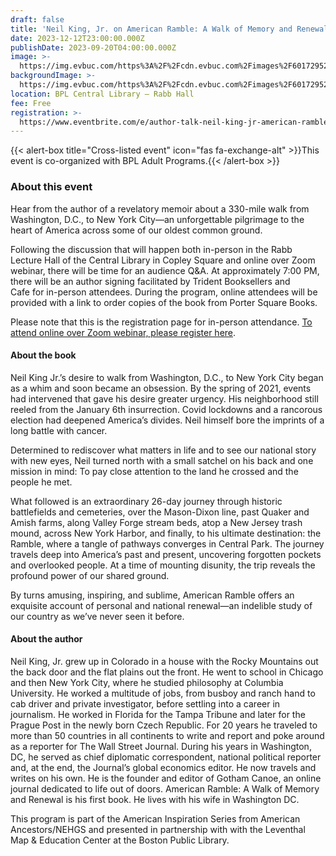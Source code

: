 ```yaml
---
draft: false
title: 'Neil King, Jr. on American Ramble: A Walk of Memory and Renewal'
date: 2023-12-12T23:00:00.000Z
publishDate: 2023-09-20T04:00:00.000Z
image: >-
  https://img.evbuc.com/https%3A%2F%2Fcdn.evbuc.com%2Fimages%2F601729529%2F197026922247%2F1%2Foriginal.20230919-200251?w=940&auto=format%2Ccompress&q=75&sharp=10&rect=120%2C0%2C1200%2C600&s=02f677eafac40e5d76ae558f2bf6ee56
backgroundImage: >-
  https://img.evbuc.com/https%3A%2F%2Fcdn.evbuc.com%2Fimages%2F601729529%2F197026922247%2F1%2Foriginal.20230919-200251?w=940&auto=format%2Ccompress&q=75&sharp=10&rect=120%2C0%2C1200%2C600&s=02f677eafac40e5d76ae558f2bf6ee56
location: BPL Central Library – Rabb Hall
fee: Free
registration: >-
  https://www.eventbrite.com/e/author-talk-neil-king-jr-american-ramble-a-walk-of-memory-and-renewal-tickets-722296356847
---
```


{{< alert-box title="Cross-listed event" icon="fas fa-exchange-alt" >}}This event is co-organized with BPL Adult Programs.{{< /alert-box >}}

### About this event

Hear from the author of a revelatory memoir about a 330-mile walk from Washington, D.C., to New York City—an unforgettable pilgrimage to the heart of America across some of our oldest common ground.

Following the discussion that will happen both in-person in the Rabb Lecture Hall of the Central Library in Copley Square and online over Zoom webinar, there will be time for an audience Q\&A. At approximately 7:00 PM, there will be an author signing facilitated by Trident Booksellers and Cafe for in-person attendees. During the program, online attendees will be provided with a link to order copies of the book from Porter Square Books.

Please note that this is the registration page for in-person attendance. [To attend online over Zoom webinar, please register here](https://boston-public-library.zoom.us/webinar/register/WN_IJ5hitfpQu-8kxy1FmHo3w#/registration).

#### About the book

Neil King Jr.’s desire to walk from Washington, D.C., to New York City began as a whim and soon became an obsession. By the spring of 2021, events had intervened that gave his desire greater urgency. His neighborhood still reeled from the January 6th insurrection. Covid lockdowns and a rancorous election had deepened America’s divides. Neil himself bore the imprints of a long battle with cancer.

Determined to rediscover what matters in life and to see our national story with new eyes, Neil turned north with a small satchel on his back and one mission in mind: To pay close attention to the land he crossed and the people he met.

What followed is an extraordinary 26-day journey through historic battlefields and cemeteries, over the Mason-Dixon line, past Quaker and Amish farms, along Valley Forge stream beds, atop a New Jersey trash mound, across New York Harbor, and finally, to his ultimate destination: the Ramble, where a tangle of pathways converges in Central Park. The journey travels deep into America’s past and present, uncovering forgotten pockets and overlooked people. At a time of mounting disunity, the trip reveals the profound power of our shared ground.

By turns amusing, inspiring, and sublime, American Ramble offers an exquisite account of personal and national renewal—an indelible study of our country as we’ve never seen it before.

#### About the author

Neil King, Jr. grew up in Colorado in a house with the Rocky Mountains out the back door and the flat plains out the front. He went to school in Chicago and then New York City, where he studied philosophy at Columbia University. He worked a multitude of jobs, from busboy and ranch hand to cab driver and private investigator, before settling into a career in journalism. He worked in Florida for the Tampa Tribune and later for the Prague Post in the newly born Czech Republic. For 20 years he traveled to more than 50 countries in all continents to write and report and poke around as a reporter for The Wall Street Journal. During his years in Washington, DC, he served as chief diplomatic correspondent, national political reporter and, at the end, the Journal’s global economics editor. He now travels and writes on his own. He is the founder and editor of Gotham Canoe, an online journal dedicated to life out of doors. American Ramble: A Walk of Memory and Renewal is his first book. He lives with his wife in Washington DC.

This program is part of the American Inspiration Series from American Ancestors/NEHGS and presented in partnership with with the Leventhal Map & Education Center at the Boston Public Library.

